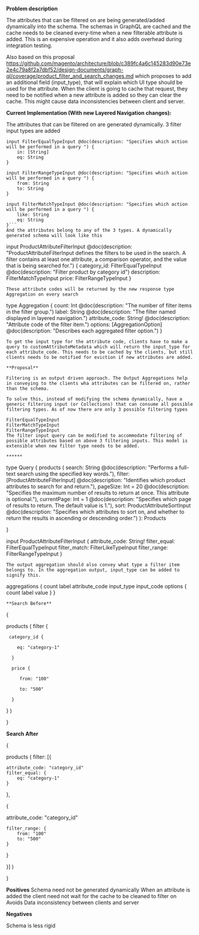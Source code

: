 **Problem description**

The attributes that can be filtered on are being generated/added dynamically into the schema. The schemas in GraphQL are cached and the cache needs to be cleaned every-time when a new filterable attribute is added. This is an expensive operation and it also adds overhead during integration testing.

Also based on this proposal https://github.com/magento/architecture/blob/c389fc4a6c145283d90e73e2e4c79a8f2a7dbf52/design-documents/graph-ql/coverage/product_filter_and_search_changes.md  which proposes to add an additional field (input_type), that will explain which UI type should be used for the attribute. When the client is going to cache that request, they need to be notified when a new attribute is added so they can clear the cache. This might cause data inconsistencies between client and server.



**Current Implementation (With new Layered Navigation changes):**

The attributes that can be filtered on are generated dynamically. 3 filter input types are added
```
input FilterEqualTypeInput @doc(description: "Specifies which action will be performed in a query ") {
    in: [String]
    eq: String
}

input FilterRangeTypeInput @doc(description: "Specifies which action will be performed in a query ") {
    from: String
    to: String
}

input FilterMatchTypeInput @doc(description: "Specifies which action will be performed in a query ") {
    like: String
    eq: String
}```
And the attributes belong to any of the 3 types. A dynamically generated schema will look like this
```
input ProductAttributeFilterInput @doc(description: "ProductAttributeFilterInput defines the filters to be used in the search. A filter contains at least one attribute, a comparison operator, and the value that is being searched for.") {
    category_id: FilterEqualTypeInput  @doc(description: "Filter product by category id")
    description: FilterMatchTypeInput
    price: FilterRangeTypeInput
}
```
These attribute codes will be returned by the new response type Aggregation on every search
```
type Aggregation {
    count: Int @doc(description: "The number of filter items in the filter group.")
    label: String @doc(description: "The filter named displayed in layered navigation.")
    attribute_code: String! @doc(description: "Attribute code of the filter item.")
    options: [AggregationOption] @doc(description: "Describes each aggregated filter option.")
}
```
To get the input type for the attribute code, clients have to make a query to customAttributeMetadata which will return the input_type for each attribute_code. This needs to be cached by the clients, but still clients needs to be notified for eviction if new attributes are added.

**Proposal**

Filtering is an output driven approach. The Output Aggregations help in conveying to the clients wha attributes can be filtered on, rather than the schema.

To solve this, instead of modifying the schema dynamically, have a generic filtering input (or Collections) that can consume all possible filtering types. As of now there are only 3 possible filtering types

FilterEqualTypeInput
FilterMatchTypeInput
FilterRangeTypeInput
The filter input query can be modified to accommodate filtering of possible attributes based on above 3 filtering inputs. This model is extensible when new filter type needs to be added.

******
```
type Query {
products (
    search: String @doc(description: "Performs a full-text search using the specified key words."),
    filter: [ProductAttributeFilterInput] @doc(description: "Identifies which product attributes to search for and return."),
    pageSize: Int = 20 @doc(description: "Specifies the maximum number of results to return at once. This attribute is optional."),
    currentPage: Int = 1 @doc(description: "Specifies which page of results to return. The default value is 1."),
    sort: ProductAttributeSortInput @doc(description: "Specifies which attributes to sort on, and whether to return the results in ascending or descending order.")
): Products

}

input ProductAttributeFilterInput {
    attribute_code: String!
    filter_equal: FilterEqualTypeInput
    filter_match: FilterLikeTypeInput
    filter_range: FilterRangeTypeInput
}
```
The output aggregation should also convey what type a filter item belongs to. In the aggregation output, input_type can be added to signify this.
```
aggregations {
      count
      label
      attribute_code
      input_type
      input_code
      options {
        count
        label
        value
      }
    }
```
**Search Before**
```
{

products (
   filter  {

     category_id {

        eq: "category-1"

      }

      price {

         from: "100"

         to: "500"

      }

  }
)

}

**Search After**

{

products (
   filter:  [{

    attribute_code: "category_id"
    filter_equal: {
        eq: "category-1"  
    }

 },

{

   attribute_code: "category_id"

    filter_range: {
        from: "100"  
        to: "500"
    }

 }

  }]
)

}

**Positives**
Schema need not be generated dynamically
When an attribute is added the client need not wait for the cache to be cleaned to filter on
Avoids Data inconsistency between clients and server

**Negatives**

Schema is less rigid

